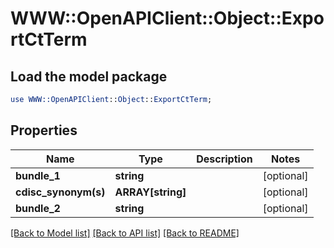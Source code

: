 # WWW::OpenAPIClient::Object::ExportCtTerm

## Load the model package
```perl
use WWW::OpenAPIClient::Object::ExportCtTerm;
```

## Properties
Name | Type | Description | Notes
------------ | ------------- | ------------- | -------------
**bundle_1** | **string** |  | [optional] 
**cdisc_synonym(s)** | **ARRAY[string]** |  | [optional] 
**bundle_2** | **string** |  | [optional] 

[[Back to Model list]](../README.md#documentation-for-models) [[Back to API list]](../README.md#documentation-for-api-endpoints) [[Back to README]](../README.md)


